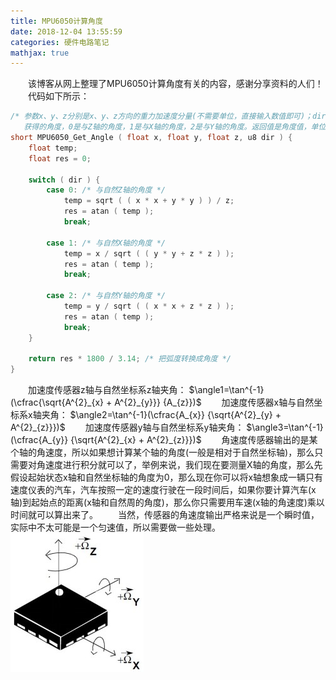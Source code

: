 ```yaml
---
title: MPU6050计算角度
date: 2018-12-04 13:55:59
categories: 硬件电路笔记
mathjax: true
---
```

&emsp;&emsp;该博客从网上整理了MPU6050计算角度有关的内容，感谢分享资料的人们！
&emsp;&emsp;代码如下所示：

``` c
/* 参数x、y、z分别是x、y、z方向的重力加速度分量(不需要单位，直接输入数值即可)；dir是要
   获得的角度，0是与Z轴的角度，1是与X轴的角度，2是与Y轴的角度。返回值是角度值，单位是0.1° */
short MPU6050_Get_Angle ( float x, float y, float z, u8 dir ) {
    float temp;
    float res = 0;

    switch ( dir ) {
        case 0: /* 与自然Z轴的角度 */
            temp = sqrt ( ( x * x + y * y ) ) / z;
            res = atan ( temp );
            break;

        case 1: /* 与自然X轴的角度 */
            temp = x / sqrt ( ( y * y + z * z ) );
            res = atan ( temp );
            break;

        case 2: /* 与自然Y轴的角度 */
            temp = y / sqrt ( ( x * x + z * z ) );
            res = atan ( temp );
            break;
    }

    return res * 1800 / 3.14; /* 把弧度转换成角度 */
}
```

&emsp;&emsp;加速度传感器z轴与自然坐标系z轴夹角：
$\angle1=\tan^{-1}(\cfrac{\sqrt{A^{2}_{x} + A^{2}_{y}}} {A_{z}})$
&emsp;&emsp;加速度传感器x轴与自然坐标系x轴夹角：
$\angle2=\tan^{-1}(\cfrac{A_{x}} {\sqrt{A^{2}_{y} + A^{2}_{z}}})$
&emsp;&emsp;加速度传感器y轴与自然坐标系y轴夹角：
$\angle3=\tan^{-1}(\cfrac{A_{y}} {\sqrt{A^{2}_{x} + A^{2}_{z}}})$
&emsp;&emsp;角速度传感器输出的是某个轴的角速度，所以如果想计算某个轴的角度(一般是相对于自然坐标轴)，那么只需要对角速度进行积分就可以了，举例来说，我们现在要测量X轴的角度，那么先假设起始状态x轴和自然坐标轴的角度为0，那么现在你可以将x轴想象成一辆只有速度仪表的汽车，汽车按照一定的速度行驶在一段时间后，如果你要计算汽车(x轴)到起始点的距离(x轴和自然周的角度)，那么你只需要用车速(x轴的角速度)乘以时间就可以算出来了。
&emsp;&emsp;当然，传感器的角速度输出严格来说是一个瞬时值，实际中不太可能是一个匀速值，所以需要做一些处理。
<img src="./MPU6050计算角度/1.jpg">